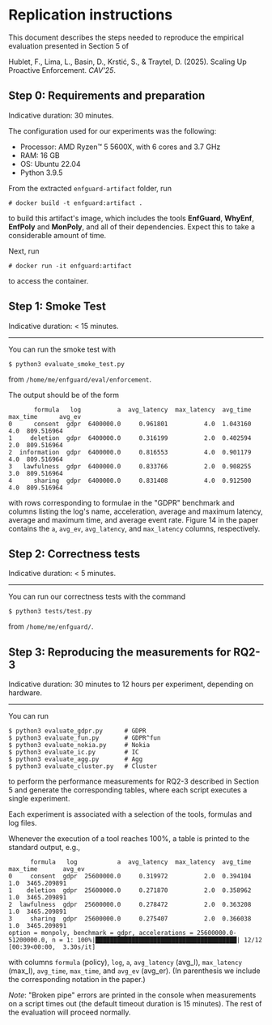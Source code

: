 # Replication instructions

This document describes the steps needed to reproduce the empirical evaluation presented in Section 5 of

Hublet, F., Lima, L., Basin, D., Krstić, S., & Traytel, D. (2025). Scaling Up Proactive Enforcement. *CAV'25*.

## Step 0: Requirements and preparation

Indicative duration: 30 minutes.

The configuration used for our experiments was the following:

  * Processor: AMD Ryzen™ 5 5600X, with 6 cores and 3.7 GHz
  * RAM: 16 GB
  * OS: Ubuntu 22.04
  * Python 3.9.5

From the extracted `enfguard-artifact` folder, run

```
# docker build -t enfguard:artifact .
```

to build this artifact's image, which includes the tools **EnfGuard**, **WhyEnf**, **EnfPoly** and **MonPoly**,
and all of their dependencies. Expect this to take a considerable amount of time.

Next, run

```
# docker run -it enfguard:artifact
```

to access the container.

## Step 1: Smoke Test

Indicative duration: < 15 minutes.

-----------------

You can run the smoke test with

```
$ python3 evaluate_smoke_test.py
```

from `/home/me/enfguard/eval/enforcement`.

The output should be of the form

```
       formula   log          a  avg_latency  max_latency  avg_time  max_time      avg_ev
0      consent  gdpr  6400000.0     0.961801          4.0  1.043160       4.0  809.516964
1     deletion  gdpr  6400000.0     0.316199          2.0  0.402594       2.0  809.516964
2  information  gdpr  6400000.0     0.816553          4.0  0.901179       4.0  809.516964
3   lawfulness  gdpr  6400000.0     0.833766          2.0  0.908255       3.0  809.516964
4      sharing  gdpr  6400000.0     0.831408          4.0  0.912500       4.0  809.516964
```
with rows corresponding to formulae in the "GDPR" benchmark and columns listing the log's name, acceleration, average and maximum latency, average and maximum time, and average event rate. Figure 14 in the paper contains the `a`, `avg_ev`, `avg_latency`, and `max_latency` columns, respectively.

## Step 2: Correctness tests

Indicative duration: < 5 minutes.

-----------------

You can run our correctness tests with the command

```
$ python3 tests/test.py
```

from `/home/me/enfguard/`.

## Step 3: Reproducing the measurements for RQ2-3

Indicative duration: 30 minutes to 12 hours per experiment, depending on hardware.

-----------------

You can run

```
$ python3 evaluate_gdpr.py      # GDPR
$ python3 evaluate_fun.py       # GDPR^fun
$ python3 evaluate_nokia.py     # Nokia
$ python3 evaluate_ic.py        # IC
$ python3 evaluate_agg.py       # Agg
$ python3 evaluate_cluster.py   # Cluster
```

to perform the performance measurements for RQ2-3 described in Section 5 and generate the corresponding tables,
where each script executes a single experiment.

Each experiment is associated with a selection of the tools, formulas and log files.

Whenever the execution of a tool reaches 100%, a table is printed to the standard output, e.g.,

```
      formula   log           a  avg_latency  max_latency  avg_time  max_time       avg_ev
0     consent  gdpr  25600000.0     0.319972          2.0  0.394104       1.0  3465.209891
1    deletion  gdpr  25600000.0     0.271870          2.0  0.358962       1.0  3465.209891
2  lawfulness  gdpr  25600000.0     0.278472          2.0  0.363208       1.0  3465.209891
3     sharing  gdpr  25600000.0     0.275407          2.0  0.366038       1.0  3465.209891
option = monpoly, benchmark = gdpr, accelerations = 25600000.0-51200000.0, n = 1: 100%|███████████████████████████████████████| 12/12 [00:39<00:00,  3.30s/it]
```

with columns `formula` (policy), `log`, `a`, `avg_latency` (avg_l), `max_latency` (max_l), `avg_time`,
`max_time`, and `avg_ev` (avg_er). (In parenthesis we include the corresponding notation in the paper.)

*Note*: "Broken pipe" errors are printed in the console when measurements on a script times out (the default timeout duration is 15 minutes). The rest of the evaluation will proceed normally.
